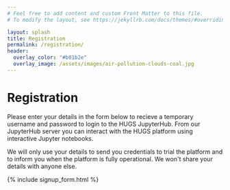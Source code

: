```yaml
---
# Feel free to add content and custom Front Matter to this file.
# To modify the layout, see https://jekyllrb.com/docs/themes/#overriding-theme-defaults

layout: splash
title: Registration
permalink: /registration/
header:
  overlay_color: "#b01b2e"
  overlay_image: /assets/images/air-pollution-clouds-coal.jpg
---
```


# Registration

Please enter your details in the form below to recieve a temporary username and password to login to the 
HUGS JupyterHub. From our JupyterHub server you can interact with the HUGS platform using interactive Jupyter notebooks.

We will only use your details to send you credentials to trial the platform and to inform you when the platform is fully operational.
We won't share your details with anyone else.

{% include signup_form.html %}

